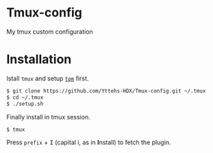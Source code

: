 # Tmux-config

My tmux custom configuration

# Installation

Istall ``tmux`` and setup [``tpm``](https://github.com/tmux-plugins/tpm) first.

```bash
$ git clone https://github.com/Yttehs-HDX/Tmux-config.git ~/.tmux
$ cd ~/.tmux
$ ./setup.sh
```

Finally install in tmux session.

```bash
$ tmux
```

Press `prefix` + <kbd>I</kbd> (capital i, as in **I**nstall) to fetch the plugin.
